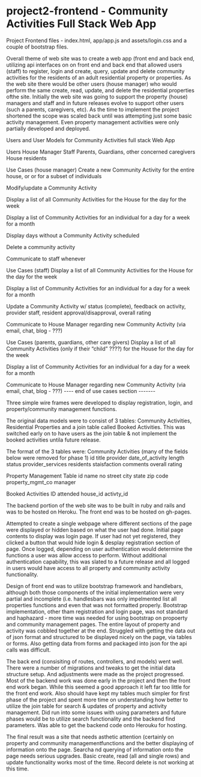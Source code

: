 # project2-frontend - Community Activities Full Stack Web App
Project Frontend files - index.html, app/app.js and assets/login.css and a couple of bootstrap files.

Overall theme of web site was to create a web app (front end and back end, utilizing api interfaces on
on front end and back end that allowed users (staff) to register, login and create, query, update and delete 
community activities for the residents of an adult residential property or properties.  As the web site
there would be other users (house manager) who would perform the same create, read, update, and delete the residential 
properties ofthe site.  Initially the web site was going to support the property (house) managers and staff and 
in future releases evolve to support other users (such a parents, caregivers, etc).  As the time to implement the
project shortened the scope was scaled back until was attempting just some basic activity management.  Even 
property management activities were only partially developed and deployed.

Users and User Models
for Community Activities full stack Web App

Users
House Manager
Staff
Parents, Guardians, other concerned caregivers
House residents

Use Cases (house manager)
Create a new Community Activity 
for the entire house, or
or for a subset of individuals

Modify/update a Community Activity

Display a list of all Community Activities 
for the House
for the day
for the week

Display a list of Community Activities 
for an individual
for a day
for a week
for a month

Display days without a Community Activity scheduled

Delete a community activity

Communicate to staff whenever 

Use Cases (staff)
Display a list of all Community Activities 
for the House
for the day
for the week

Display a list of Community Activities 
for an individual
for a day
for a week
for a month

Update a Community Activity
w/ status (complete), feedback on activity, provider staff, resident approval/disapproval, overall rating

Communicate to House Manager regarding new Community Activity (via email, chat, blog - ???)

Use Cases (parents, guardians, other care givers)
Display a list of all Community Activities  (only if their “child” ????)
for the House
for the day
for the week

Display a list of Community Activities 
for an individual
for a day
for a week
for a month

Communicate to House Manager regarding new Community Activity (via email, chat, blog - ???)
----  end of use cases section  -------

Three simple wire frames were developed to display registration, login, and property/community management functions.

The original data models were to consist of 3 tables: Community Activities, Residential Properties and a join
table called Booked Activities.  This was switched early on to have users as the join table & not implement the
booked activities untila future release.

The format of the 3 tables were:
  Community Activities (many of the fields below were removed for phase 1)
   id	title	provider	date_of_activity	length	status	provider_services	residents staisfaction	comments	overall rating
   
  Property Management Table
  id	name	no	street	city	state	zip code	property_mgmt_co	manager
  
  Booked Activities
  ID	attended	house_id	activty_id

The backend portion of the web site was to be built in ruby and rails and was to be hosted on Heroku. The front end 
was to be hosted on gh-pages.

Attempted to create a single webpage where different sections of the page were displayed or hidden 
based on what the user had done.  Initial page contents to display was login page.  If user had not yet 
registered, they clicked a button that would hide login & desplay registration section of page.  Once logged, 
depending on user authentication would determine the functions a user was allow access to perform.  Without 
additional authentication capability, this was slated to a future release and all logged in users would have access
to all property and community activity functionality.

Design of front end was to utilize bootstrap framework and handlebars, although both those components of the initial
implementation were very partial and incomplete (i.e. handlesbars was only impelmented list all properties functions 
and even that was not formatted properly.  Bootstrap implementation, other tham registration and login page, was not
standard and haphazard - more time was needed for using bootstrap on propoerty and community management pages.  The 
entire layout of property and activity was cobbled together at the end.  Struggled with getting the data out of json
format and structured to be displayed nicely on the page, via tables or forms.  Also getting data from forms and
packaged into json for the api calls was difficult.

The back end (consisiting of routes, controllers, and models) went well.  There were a number of migrations and
tweaks to get the initial data structure setup.  And adjustments were made as the project progressed.  Most of the
backend work was done early in the project and then the front end work began.  While this seemed a good approach it
left far too little for the front end work.  Also should have kept my tables much simpler for first phase of the
project and spent more time on understanding how better to utilize the join table for search & updates of 
property and activity management.  Did run into some issues with using parameters and future phases would be to utilize 
search functionality and the backend find parameters.  Was able to get the backend code onto Herouku for hosting.

The final result was a site that needs asthetic attention (certainly on property and community managementfunctions and
the better displaying of information onto the page.  Searcha nd querying of information onto the page needs serious
upgrades.  Basic create, read (all and single rows) and update functionality works most of the time.  Record delete
is not working at this time.






